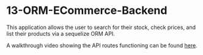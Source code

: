# 13-ORM-ECommerce-Backend

This application allows the user to search for their stock, check prices, and list their products via a sequelize ORM API.

A walkthrough video showing the API routes functioning can be found [here](https://drive.google.com/file/d/1L_h5CbZqcOLGZfHqJTVPb57s78hToTjz/view).